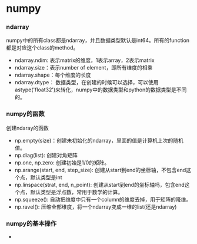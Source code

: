 # numpy

### ndarray
numpy中的所有class都是ndarray，并且数据类型默认是int64。所有的function都是对应这个class的method。

* ndarray.ndim: 表示matrix的维度，1表示array，2表示matrix
* ndarray.size：表示number of element，即所有维度的相乘
* ndarray.shape：每个维度的长度
* ndarray.dtype： 数据类型，在创建的时候可以选择，可以使用astype('float32')来转化，numpy中的数据类型和python的数据类型是不同的。


### numpy的函数
创建ndaray的函数
* np.empty(size)：创建未初始化的ndarray，里面的值是计算机上次的随机值。
* np.diag(list): 创建对角矩阵
* np.one, np.zero: 创建初始是1/0的矩阵。
* np.arange(start, end, step_size): 创建从start到end的坐标轴，不包含end这个点，默认类型是int
* np.linspace(strat, end, n_point): 创建从start到end的坐标轴吗，包含end这个点，默认类型是浮点数，常用于数学的计算。
* np.squeeze(): 自动把维度中只有一个column的维度去掉，用于矩阵的降维。
* np.ravel(): 压缩全部维度，将一个ndarray变成一维的list(还是ndarray)


### numpy的基本操作
* 
